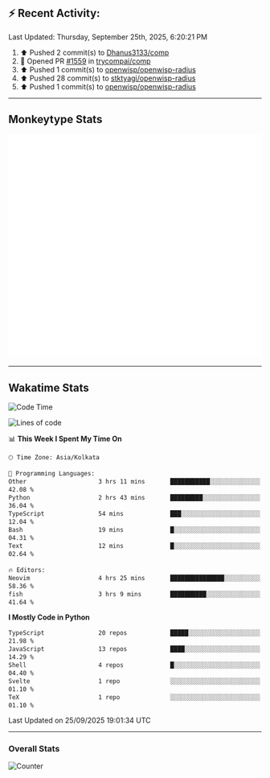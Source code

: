 ## :zap: Recent Activity:
<!--RECENT_ACTIVITY:last_update-->
Last Updated: Thursday, September 25th, 2025, 6:20:21 PM
<!--RECENT_ACTIVITY:last_update_end-->
<!--RECENT_ACTIVITY:start-->
1. ⬆️ Pushed 2 commit(s) to [Dhanus3133/comp](https://github.com/Dhanus3133/comp)<br>
2. 💪 Opened PR [#1559](https://github.com/trycompai/comp/pull/1559) in [trycompai/comp](https://github.com/trycompai/comp)<br>
3. ⬆️ Pushed 1 commit(s) to [openwisp/openwisp-radius](https://github.com/openwisp/openwisp-radius)<br>
4. ⬆️ Pushed 28 commit(s) to [stktyagi/openwisp-radius](https://github.com/stktyagi/openwisp-radius)<br>
5. ⬆️ Pushed 1 commit(s) to [openwisp/openwisp-radius](https://github.com/openwisp/openwisp-radius)<br>
<!--RECENT_ACTIVITY:end-->

---

## Monkeytype Stats
<a href="https://monkeytype.com/profile/dhanus">
  <img src="https://raw.githubusercontent.com/Dhanus3133/Dhanus3133/monkeytype/monkeytype-lb.svg" alt="Monkeytype Profile" />
</a>

---

## Wakatime Stats
<!--START_SECTION:waka-->
![Code Time](http://img.shields.io/badge/Code%20Time-3%2C107%20hrs%2023%20mins-blue)

![Lines of code](https://img.shields.io/badge/From%20Hello%20World%20I%27ve%20Written-4.9%20million%20lines%20of%20code-blue)

📊 **This Week I Spent My Time On** 

```text
🕑︎ Time Zone: Asia/Kolkata

💬 Programming Languages: 
Other                    3 hrs 11 mins       ███████████░░░░░░░░░░░░░░   42.08 % 
Python                   2 hrs 43 mins       █████████░░░░░░░░░░░░░░░░   36.04 % 
TypeScript               54 mins             ███░░░░░░░░░░░░░░░░░░░░░░   12.04 % 
Bash                     19 mins             █░░░░░░░░░░░░░░░░░░░░░░░░   04.31 % 
Text                     12 mins             █░░░░░░░░░░░░░░░░░░░░░░░░   02.64 % 

🔥 Editors: 
Neovim                   4 hrs 25 mins       ███████████████░░░░░░░░░░   58.36 % 
fish                     3 hrs 9 mins        ██████████░░░░░░░░░░░░░░░   41.64 % 
```

**I Mostly Code in Python** 

```text
TypeScript               20 repos            █████░░░░░░░░░░░░░░░░░░░░   21.98 % 
JavaScript               13 repos            ████░░░░░░░░░░░░░░░░░░░░░   14.29 % 
Shell                    4 repos             █░░░░░░░░░░░░░░░░░░░░░░░░   04.40 % 
Svelte                   1 repo              ░░░░░░░░░░░░░░░░░░░░░░░░░   01.10 % 
TeX                      1 repo              ░░░░░░░░░░░░░░░░░░░░░░░░░   01.10 % 
```




 Last Updated on 25/09/2025 19:01:34 UTC
<!--END_SECTION:waka-->
---

### Overall Stats

<img src="https://moe-counter.glitch.me/get/@Dhanus3133?theme=asoul" alt="Counter" />
